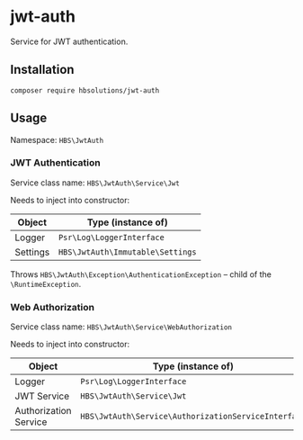 # jwt-auth
Service for JWT authentication.

## Installation
`composer require hbsolutions/jwt-auth`

## Usage
Namespace: `HBS\JwtAuth`

### JWT Authentication
Service class name: `HBS\JwtAuth\Service\Jwt`

Needs to inject into constructor:

Object | Type (instance of)
--- | ---
Logger | `Psr\Log\LoggerInterface`
Settings | `HBS\JwtAuth\Immutable\Settings`

Throws `HBS\JwtAuth\Exception\AuthenticationException` &ndash; child of the `\RuntimeException`.

### Web Authorization
Service class name: `HBS\JwtAuth\Service\WebAuthorization`

Needs to inject into constructor:

Object | Type (instance of)
--- | ---
Logger | `Psr\Log\LoggerInterface`
JWT Service | `HBS\JwtAuth\Service\Jwt`
Authorization Service | `HBS\JwtAuth\Service\AuthorizationServiceInterface`
